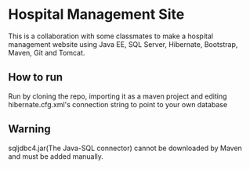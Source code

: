 # Hospital Management Site

This is a collaboration with some classmates to make a hospital management website using Java EE, SQL Server, Hibernate, Bootstrap, Maven, Git and Tomcat.

<h2>How to run</h2>
Run by cloning the repo, importing it as a maven project and editing hibernate.cfg.xml's connection string to point to your own database

<h2>Warning</h2>
sqljdbc4.jar(The Java-SQL connector) cannot be downloaded by Maven and must be added manually.
